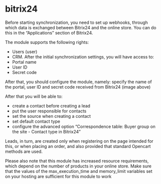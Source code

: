 # bitrix24
Before starting synchronization, you need to set up webhooks, through which data is exchanged between Bitrix24 and the online store. You can do this in the “Applications” section of Bitrix24.

The module supports the following rights:
- Users (user)
- CRM. After the initial synchronization settings, you will have access to:
- Portal name
- User ID
- Secret code

After that, you should configure the module, namely: specify the name of the portal, user ID and secret code received from Bitrix24 (image above)

After that you will be able to:
- create a contact before creating a lead
- put the user responsible for contacts
- set the source when creating a contact
- set default contact type
- configure the advanced option “Correspondence table: Buyer group on the site - Contact type in Bitrix24”

Leads, in turn, are created only when registering on the page intended for this, or when placing an order, and also provided that standard Opencart methods are used.

Please also note that this module has increased resource requirements, which depend on the number of products in your online store. Make sure that the values ​of the max_execution_time and memory_limit variables set on your hosting are sufficient for this module to work
